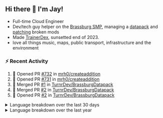 ## Hi there 👋 I'm Jay!
- Full-time Cloud Engineer
- Dev/tech guy helper on the [Brassburg SMP](https://www.minecraftiplist.com/server/BrassburgACreateModServer1.19.2-26937), managing a [datapack](https://github.com/TurnrDev/BrassburgDatapack) and [patching](https://github.com/mrh0/createaddition/pull/731) broken mods
- Made [TrainerDex](https://www.github.com/TrainerDex), sunsetted end of 2023.
- love all things music, maps, public transport, infrastructure and the environment

### :zap: Recent Activity

<!--START_SECTION:activity-->
1. 💪 Opened PR [#732](https://github.com/mrh0/createaddition/pull/732) in [mrh0/createaddition](https://github.com/mrh0/createaddition)
2. 💪 Opened PR [#731](https://github.com/mrh0/createaddition/pull/731) in [mrh0/createaddition](https://github.com/mrh0/createaddition)
3. 🎉 Merged PR [#1](https://github.com/TurnrDev/BrassburgDatapack/pull/1) in [TurnrDev/BrassburgDatapack](https://github.com/TurnrDev/BrassburgDatapack)
4. 🎉 Merged PR [#2](https://github.com/TurnrDev/BrassburgDatapack/pull/2) in [TurnrDev/BrassburgDatapack](https://github.com/TurnrDev/BrassburgDatapack)
5. 💪 Opened PR [#2](https://github.com/TurnrDev/BrassburgDatapack/pull/2) in [TurnrDev/BrassburgDatapack](https://github.com/TurnrDev/BrassburgDatapack)
<!--END_SECTION:activity-->

<details>
  <summary>Language breakdown over the last 30 days</summary>
  
  [<img src="https://wakatime.com/share/@TurnrDev/4142a9ac-7325-4d2f-a2bb-ec199b5c798c.svg" alt="A graph showing a rundown of my languages used in the past 30 days. Unforunately, I am unable to autogen alt headers for this at the moment."/>](https://wakatime.com/@TurnrDev)
</details>

<details>
  <summary>Language breakdown over the last year</summary>
  
  [<img src="https://github-readme-stats.vercel.app/api/wakatime?username=TurnrDev&layout=compact" alt="A graph showing a rundown of my languages used in the past year. Unforunately, I am unable to autogen alt headers for this at the moment." />](https://wakatime.com/@TurnrDev)
</details>
